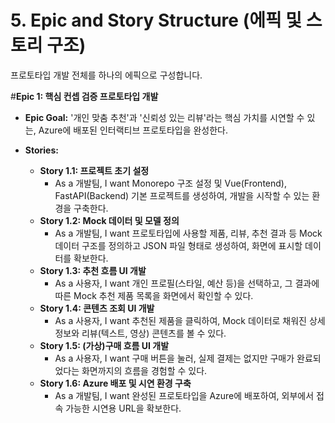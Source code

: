 # 5. Epic and Story Structure (에픽 및 스토리 구조)

프로토타입 개발 전체를 하나의 에픽으로 구성합니다.

#**Epic 1: 핵심 컨셉 검증 프로토타입 개발**

* **Epic Goal:** '개인 맞춤 추천'과 '신뢰성 있는 리뷰'라는 핵심 가치를 시연할 수 있는, Azure에 배포된 인터랙티브 프로토타입을 완성한다.

* **Stories:**
    * **Story 1.1: 프로젝트 초기 설정**
        * As a 개발팀, I want Monorepo 구조 설정 및 Vue(Frontend), FastAPI(Backend) 기본 프로젝트를 생성하여, 개발을 시작할 수 있는 환경을 구축한다.
    * **Story 1.2: Mock 데이터 및 모델 정의**
        * As a 개발팀, I want 프로토타입에 사용할 제품, 리뷰, 추천 결과 등 Mock 데이터 구조를 정의하고 JSON 파일 형태로 생성하여, 화면에 표시할 데이터를 확보한다.
    * **Story 1.3: 추천 흐름 UI 개발**
        * As a 사용자, I want 개인 프로필(스타일, 예산 등)을 선택하고, 그 결과에 따른 Mock 추천 제품 목록을 화면에서 확인할 수 있다.
    * **Story 1.4: 콘텐츠 조회 UI 개발**
        * As a 사용자, I want 추천된 제품을 클릭하여, Mock 데이터로 채워진 상세 정보와 리뷰(텍스트, 영상) 콘텐츠를 볼 수 있다.
    * **Story 1.5: (가상)구매 흐름 UI 개발**
        * As a 사용자, I want 구매 버튼을 눌러, 실제 결제는 없지만 구매가 완료되었다는 화면까지의 흐름을 경험할 수 있다.
    * **Story 1.6: Azure 배포 및 시연 환경 구축**
        * As a 개발팀, I want 완성된 프로토타입을 Azure에 배포하여, 외부에서 접속 가능한 시연용 URL을 확보한다.
